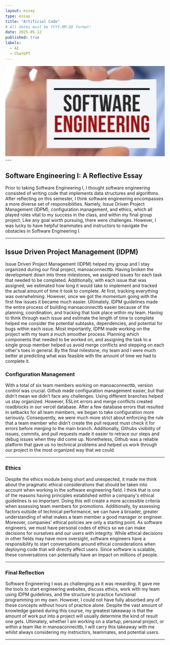 ```yaml
---
layout: essay
type: essay
title: "Artificial Code"
# All dates must be YYYY-MM-DD format!
date: 2025-05-12
published: true
labels:
  - AI
  - ChatGPT
---
```


<img width="600px" class="rounded float-start pe-4" src="../img/eng.png">

<div style="clear: both;"></div>
---

## Software Engineering I: A Reflective Essay

Prior to taking Software Engineering I, I thought software engineering consisted of writing code that implements data structures and algorithms. After reflecting on this semester, I think software engineering encompasses a more diverse set of responsibilities. Namely, Issue Driven Project Management (IDPM), configuration management, and ethics, which all played roles vital to my success in the class, and within my final group project. Like any goal worth pursuing, there were challenges. However, I was lucky to have helpful teammates and instructors to navigate the obstacles in Software Engineering I.

---

## Issue Driven Project Management (IDPM)

Issue Driven Project Management (IDPM) helped my group and I stay organized during our final project, manoaconnecttb. Having broken the development down into three milestones, we assigned issues for each task that needed to be completed. Additionally, with each issue that was assigned, we estimated how long it would take to implement and tracked the actual amount of time it took to complete. At first, tracking everything was overwhelming. However, once we got the momentum going with the first few issues it became much easier.
Ultimately, IDPM guidelines made the entire process of building manoaconnecttb easier because of the planning, coordination, and tracking that took place within my team. Having to think through each issue and estimate the length of time to complete helped me consider the potential subtasks, dependencies, and potential for bugs within each issue. Most importantly, IDPM made working on the project with my team a much smoother process. Planning which components that needed to be worked on, and assigning the task to a single group member helped us avoid merge conflicts and stepping on each other's toes in general. By the final milestone, my team and I were much better at predicting what was feasible with the amount of time we had to complete it.


### Configuration Management

With a total of six team members working on manoaconnecttb, version control was crucial. Github made configuration management easier, but that didn’t mean we didn’t face any challenges. Using different branches helped us stay organized. However, ESLint errors and merge conflicts created roadblocks in our vercel database. After a few database errors that resulted in setbacks for all team members, we began to take configuration more seriously. Consequently, we were much more strict about enforcing the rule that a team member who didn’t create the pull request must check it for errors before merging to the main branch. Additionally, Githubs visibility of issues, commits, and pull requests made it easier to retrace our steps and debug issues when they did come up. Nonetheless, Github was a reliable platform that gave us no technical problems and helped us work through our project in the most organized way that we could.

---

### Ethics

Despite the ethics module being short and unexpected, it made me think about the pragmatic ethical considerations that should be taken into account when working in the software engineering field. I think that is one of the reasons having principles established within a company's ethical guidelines is so important. Doing this will create a more accessible criteria when assessing team members for promotions. Additionally, by assessing factors outside of technical performance, we can have a broader, greater understanding of what makes a team member a good manager or engineer. Moreover, companies' ethical policies are only a starting point. As software engineers, we must have personal codes of ethics so we can make decisions for ourselves and our users with integrity. While ethical decisions in other fields may have more oversight, software engineers have a responsibility to start conversations around ethical considerations when deploying code that will directly affect users. Since software is scalable, these conversations can potentially have an impact on millions of people.

---

### Final Reflection

Software Engineering I was as challenging as it was rewarding. It gave me the tools to start engineering websites, discuss ethics, work with my team using IDPM guidelines, and the structure to practice functional programming on my own. However, I could not have fully absorbed any of these concepts without hours of practice alone. Despite the vast amount of knowledge gained during this course, my greatest takeaway is that the amount of work put into a project will usually determine the kind of result one gets. Ultimately, whether I am working on a startup, personal project, or within a team like in manoaconnecttb, I will carry this takeaway with me whilst always considering my instructors, teammates, and potential users.

---
